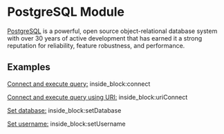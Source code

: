 # PostgreSQL Module

[PostgreSQL](https://www.postgresql.org/) is a powerful, open source object-relational database system with over 30 years of active development that has earned it a strong reputation for reliability, feature robustness, and performance.

## Examples

<!--codeinclude-->
[Connect and execute query:](../../src/modules/postgresql/postgresql-container.test.ts) inside_block:connect
<!--/codeinclude-->

<!--codeinclude-->
[Connect and execute query using URI:](../../src/modules/postgresql/postgresql-container.test.ts) inside_block:uriConnect
<!--/codeinclude-->

<!--codeinclude-->
[Set database:](../../src/modules/postgresql/postgresql-container.test.ts) inside_block:setDatabase
<!--/codeinclude-->

<!--codeinclude-->
[Set username:](../../src/modules/postgresql/postgresql-container.test.ts) inside_block:setUsername
<!--/codeinclude-->
